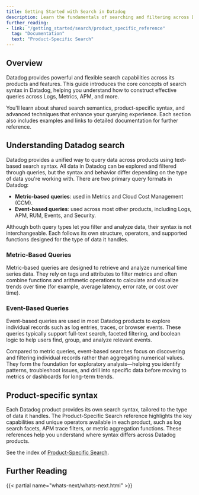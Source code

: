 ```yaml
---
title: Getting Started with Search in Datadog
description: Learn the fundamentals of searching and filtering across Datadog products
further_reading:
- link: "/getting_started/search/product_specific_reference"
  tag: "Documentation"
  text: "Product-Specific Search"
---
```


## Overview

Datadog provides powerful and flexible search capabilities across its products and features. This guide introduces the core concepts of search syntax in Datadog, helping you understand how to construct effective queries across Logs, Metrics, APM, and more.

You'll learn about shared search semantics, product-specific syntax, and advanced techniques that enhance your querying experience. Each section also includes examples and links to detailed documentation for further reference.

## Understanding Datadog search

Datadog provides a unified way to query data across products using text-based search syntax. All data in Datadog can be explored and filtered through queries, but the syntax and behavior differ depending on the type of data you're working with. There are two primary query formats in Datadog:
- **Metric-based queries**: used in Metrics and Cloud Cost Management (CCM).
- **Event-based queries**: used across most other products, including Logs, APM, RUM, Events, and Security.

Although both query types let you filter and analyze data, their syntax is not interchangeable. Each follows its own structure, operators, and supported functions designed for the type of data it handles.

### Metric-Based Queries

Metric-based queries are designed to retrieve and analyze numerical time series data. They rely on tags and attributes to filter metrics and often combine functions and arithmetic operations to calculate and visualize trends over time (for example, average latency, error rate, or cost over time).

### Event-Based Queries

Event-based queries are used in most Datadog products to explore individual records such as log entries, traces, or browser events. These queries typically support full-text search, faceted filtering, and boolean logic to help users find, group, and analyze relevant events.

Compared to metric queries, event-based searches focus on discovering and filtering individual records rather than aggregating numerical values. They form the foundation for exploratory analysis—helping you identify patterns, troubleshoot issues, and drill into specific data before moving to metrics or dashboards for long-term trends.

## Product-specific syntax

Each Datadog product provides its own search syntax, tailored to the type of data it handles. The Product-Specific Search reference highlights the key capabilities and unique operators available in each product, such as log search facets, APM trace filters, or metric aggregation functions. These references help you understand where syntax differs across Datadog products.

See the index of [Product-Specific Search][1].

## Further Reading

{{< partial name="whats-next/whats-next.html" >}}

[1]: /getting_started/search/product_specific_reference